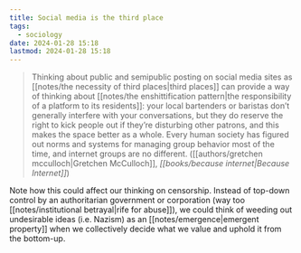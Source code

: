 ```yaml
---
title: Social media is the third place
tags:
  - sociology
date: 2024-01-28 15:18
lastmod: 2024-01-28 15:18
---
```

> Thinking about public and semipublic posting on social media sites as [[notes/the necessity of third places|third places]] can provide a way of thinking about [[notes/the enshittification pattern|the responsibility of a platform to its residents]]: your local bartenders or baristas don’t generally interfere with your conversations, but they do reserve the right to kick people out if they’re disturbing other patrons, and this makes the space better as a whole. Every human society has figured out norms and systems for managing group behavior most of the time, and internet groups are no different. ([[authors/gretchen mcculloch|Gretchen McCulloch]], *[[books/because internet|Because Internet]]*)

Note how this could affect our thinking on censorship. Instead of top-down control by an authoritarian government or corporation (way too [[notes/institutional betrayal|rife for abuse]]), we could think of weeding out undesirable ideas (i.e. Nazism) as an [[notes/emergence|emergent property]] when we collectively decide what we value and uphold it from the bottom-up.
